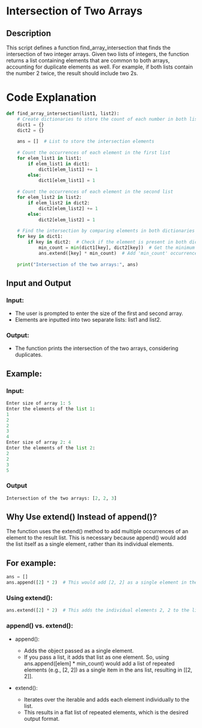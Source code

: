 # Intersection of Two Arrays

## Description
This script defines a function find_array_intersection that finds the intersection of two integer arrays. Given two lists of integers, the function returns a list containing elements that are common to both arrays, accounting for duplicate elements as well. For example, if both lists contain the number 2 twice, the result should include two 2s.


# Code Explanation
```python
def find_array_intersection(list1, list2):
    # Create dictionaries to store the count of each number in both lists
    dict1 = {}
    dict2 = {}
    
    ans = []  # List to store the intersection elements
    
    # Count the occurrences of each element in the first list
    for elem_list1 in list1:
        if elem_list1 in dict1:
            dict1[elem_list1] += 1
        else:
            dict1[elem_list1] = 1
            
    # Count the occurrences of each element in the second list
    for elem_list2 in list2:
        if elem_list2 in dict2:
            dict2[elem_list2] += 1
        else:
            dict2[elem_list2] = 1
            
    # Find the intersection by comparing elements in both dictionaries
    for key in dict1:
        if key in dict2:  # Check if the element is present in both dictionaries
            min_count = min(dict1[key], dict2[key])  # Get the minimum count of the element in both lists
            ans.extend([key] * min_count)  # Add 'min_count' occurrences of the element to the result list
    
    print("Intersection of the two arrays:", ans)
```

## Input and Output

### Input:
- The user is prompted to enter the size of the first and second array.
- Elements are inputted into two separate lists: list1 and list2.

### Output:
- The function prints the intersection of the two arrays, considering duplicates.

## Example:
### Input:
```python
Enter size of array 1: 5
Enter the elements of the list 1:
1
2
2
3
4
Enter size of array 2: 4
Enter the elements of the list 2:
2
2
3
5
```

### Output
```python
Intersection of the two arrays: [2, 2, 3]
```


## Why Use extend() Instead of append()?
The function uses the extend() method to add multiple occurrences of an element to the result list. This is necessary because append() would add the list itself as a single element, rather than its individual elements.

## For example:

```python
ans = []
ans.append([2] * 2)  # This would add [2, 2] as a single element in the list, resulting in: [[2, 2]]
```

### Using extend():
```python
ans.extend([2] * 2)  # This adds the individual elements 2, 2 to the list, resulting in: [2, 2]
```

### append() vs. extend():
- append():
    -  Adds the object passed as a single element.
    - If you pass a list, it adds that list as one element. So, using ans.append([elem] * min_count) would add a list of repeated elements (e.g., [2, 2]) as a single item in the ans list, resulting in [[2, 2]].

- extend():
    - Iterates over the iterable and adds each element individually to the list.
    - This results in a flat list of repeated elements, which is the desired output format.